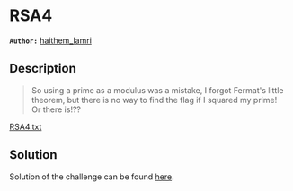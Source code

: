 # RSA4

**`Author:`** [haithem_lamri](https://github.com/HaithemLamri/)

## Description

> So using a prime as a modulus was a mistake, I forgot Fermat's little theorem, but there is no way to find the flag if I squared my prime!  
> Or there is!??  

[RSA4.txt](RSA4.txt)

## Solution

Solution of the challenge can be found [here](solution/).
